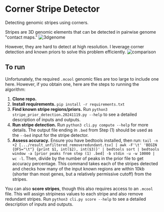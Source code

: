 # Corner Stripe Detector

Detecting genomic stripes using corners. 

Stripes are 3D genomic elements that can be detected in pairwise genome "contact maps." 
![3dgenome](https://github.com/user-attachments/assets/22947d16-a2a3-4f29-8677-44c2f92c4062)

However, they are hard to detect at high resolution. I leverage corner detection and known priors to solve this problem efficiently.
![comparison](https://github.com/user-attachments/assets/f38beb53-aca3-4149-8691-0986f83e961e)


## To run
Unfortunately, the required `.mcool` genomic files are too large to include one here. However, if you obtain one, here are the steps to running the algorithm:
1. **Clone repo.**
2. **Install requirements.** `pip install -r requirements.txt`
3. **Find known stripe regions/priors.** Run `python3 stripe_prior_detection.20241119.py --help` to see a detailed description of inputs and outputs.
4. **Run stripe detection.** Run `python3 cli.py compute --help` for more details. The output file ending in `.bed` from Step (1) should be used as the `--bed` input for the stripe detector.
5. **Assess accuracy.** Ensure you have bedtools installed, then run:
`
tail -n +2 [.../result_unfiltered_removeredundant.tsv] | awk -F'\t' 'BEGIN {OFS="\t"} {print $1, int($2), int($3)}' | bedtools sort | bedtools window -a [prior peaks from step (1) .bed] -b stdin -u -w 10000 | wc -l
`. Then, divide by the number of peaks in the prior file to get accuracy percentage. This command takes each of the stripes detected and checks how many of the input known regions are within 10kb (shorter than most genes, but a relatively permissive cutoff) from the stripes.

You can also **score stripes**, though this also requires access to an `.mcool` file. This will assign stripiness values to each stripe and also remove redundant stripes. Run `python3 cli.py score --help` to see a detailed description of inputs and outputs. 
